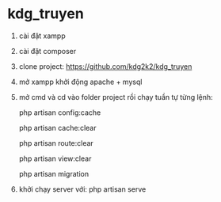 # kdg_truyen

1. cài đặt xampp
2. cài đặt composer
3. clone project: https://github.com/kdg2k2/kdg_truyen
4. mở xampp khởi động apache + mysql
5. mở cmd và cd vào folder project rồi chạy tuần tự từng lệnh:


    php artisan config:cache


    php artisan cache:clear 


    php artisan route:clear 


    php artisan view:clear


    php artisan migration


6. khởi chạy server với: php artisan serve